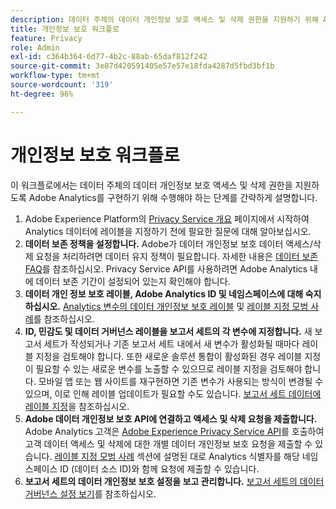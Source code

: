 ```yaml
---
description: 데이터 주체의 데이터 개인정보 보호 액세스 및 삭제 권한을 지원하기 위해 Adobe Analytics 구현을 활성화하는 절차에 대해 설명합니다.
title: 개인정보 보호 워크플로
feature: Privacy
role: Admin
exl-id: c364b364-6d77-4b2c-88ab-65daf812f242
source-git-commit: 3e87d420591405e57e57e18fda4287d5fbd3bf1b
workflow-type: tm+mt
source-wordcount: '319'
ht-degree: 96%

---
```


# 개인정보 보호 워크플로

이 워크플로에서는 데이터 주체의 데이터 개인정보 보호 액세스 및 삭제 권한을 지원하도록 Adobe Analytics를 구현하기 위해 수행해야 하는 단계를 간략하게 설명합니다.

1. Adobe Experience Platform의 [Privacy Service 개요](https://experienceleague.adobe.com/docs/experience-platform/privacy/home.html?lang=ko-KR) 페이지에서 시작하여 Analytics 데이터에 레이블을 지정하기 전에 필요한 질문에 대해 알아보십시오.
1. **데이터 보존 정책을 설정합니다.** Adobe가 데이터 개인정보 보호 데이터 액세스/삭제 요청을 처리하려면 데이터 유지 정책이 필요합니다.  자세한 내용은 [데이터 보존 FAQ](/help/technotes/data-retention.md)를 참조하십시오. Privacy Service API를 사용하려면 Adobe Analytics 내에 데이터 보존 기간이 설정되어 있는지 확인해야 합니다.
1. **데이터 개인 정보 보호 레이블, Adobe Analytics ID 및 네임스페이스에 대해 숙지하십시오.** [Analytics 변수의 데이터 개인정보 보호 레이블](/help/admin/admin/c-data-governance/data-labeling/gdpr-labels.md) 및 [레이블 지정 모범 사례](/help/admin/admin/c-data-governance/data-labeling/gdpr-analytics-ids.md)를 참조하십시오.
1. **ID, 민감도 및 데이터 거버넌스 레이블을 보고서 세트의 각 변수에 지정합니다.** 새 보고서 세트가 작성되거나 기존 보고서 세트 내에서 새 변수가 활성화될 때마다 레이블 지정을 검토해야 합니다. 또한 새로운 솔루션 통합이 활성화된 경우 레이블 지정이 필요할 수 있는 새로운 변수를 노출할 수 있으므로 레이블 지정을 검토해야 합니다. 모바일 앱 또는 웹 사이트를 재구현하면 기존 변수가 사용되는 방식이 변경될 수 있으며, 이로 인해 레이블 업데이트가 필요할 수도 있습니다. [보고서 세트 데이터에 레이블 지정](/help/admin/admin/c-data-governance/data-labeling/gdpr-namespaces.md)을 참조하십시오.
1. **Adobe 데이터 개인정보 보호 API에 연결하고 액세스 및 삭제 요청을 제출합니다.** Adobe Analytics 고객은 [Adobe Experience Privacy Service API](https://experienceleague.adobe.com/docs/experience-platform/privacy/api/overview.html?lang=ko-KR)를 호출하여 고객 데이터 액세스 및 삭제에 대한 개별 데이터 개인정보 보호 요청을 제출할 수 있습니다. [레이블 지정 모범 사례](/help/admin/admin/c-data-governance/data-labeling/gdpr-analytics-ids.md) 섹션에 설명된 대로 Analytics 식별자를 해당 네임스페이스 ID (데이터 소스 ID)와 함께 요청에 제출할 수 있습니다.
1. **보고서 세트의 데이터 개인정보 보호 설정을 보고 관리합니다.** [보고서 세트의 데이터 거버넌스 설정 보기](/help/admin/admin/c-data-governance/data-labeling/gdpr-view-settings.md)를 참조하십시오.
